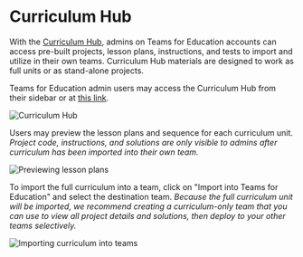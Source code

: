 # Curriculum Hub

With the [Curriculum Hub](https://replit.com/curriculum), admins on Teams for Education accounts can access pre-built projects, lesson plans, instructions, and tests to import and utilize in their own teams. Curriculum Hub materials are designed to work as full units or as stand-alone projects.

Teams for Education admin users may access the Curriculum Hub from their sidebar or at [this link](https://replit.com/curriculum). 

![Curriculum Hub](/images/teamsForEducation/curriculum-hub/curriculum_hub.png)

Users may preview the lesson plans and sequence for each curriculum unit. *Project code, instructions, and solutions are only visible to admins after curriculum has been imported into their own team.* 

![Previewing lesson plans](/images/teamsForEducation/curriculum-hub/curriculum_viewlessonplan.gif)

To import the full curriculum into a team, click on "Import into Teams for Education" and select the destination team. *Because the full curriculum unit will be imported, we recommend creating a curriculum-only team that you can use to view all project details and solutions, then deploy to your other teams selectively.*

![Importing curriculum into teams](/images/teamsForEducation/curriculum-hub/curriculum_import.gif)

